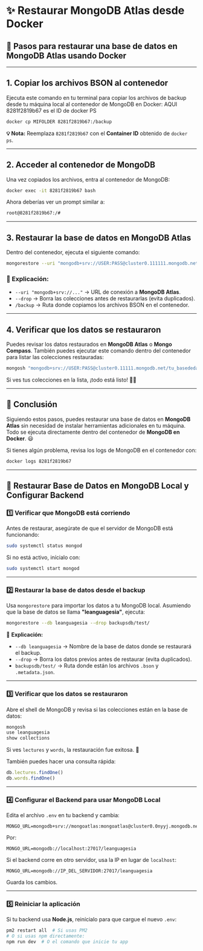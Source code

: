 # ✨ Restaurar MongoDB Atlas desde Docker

## **📝 Pasos para restaurar una base de datos en MongoDB Atlas usando Docker**

---

## **1. Copiar los archivos BSON al contenedor**
Ejecuta este comando en tu terminal para copiar los archivos de backup desde tu máquina local al contenedor de MongoDB en Docker: AQUI 8281f2819b67 es el ID de docker PS

```bash
docker cp MIFOLDER 8281f2819b67:/backup
```

**💡 Nota:** Reemplaza `8281f2819b67` con el **Container ID** obtenido de `docker ps`.

---

## **2. Acceder al contenedor de MongoDB**
Una vez copiados los archivos, entra al contenedor de MongoDB:

```bash
docker exec -it 8281f2819b67 bash
```

Ahora deberías ver un prompt similar a:
```bash
root@8281f2819b67:/#
```

---

## **3. Restaurar la base de datos en MongoDB Atlas**
Dentro del contenedor, ejecuta el siguiente comando:

```bash
mongorestore --uri "mongodb+srv://USER:PASS@cluster0.111111.mongodb.net/tu_basededatos" --drop /backup
```

### **📂 Explicación:**
- `--uri "mongodb+srv://..."` → URL de conexión a **MongoDB Atlas**.
- `--drop` → Borra las colecciones antes de restaurarlas (evita duplicados).
- `/backup` → Ruta donde copiamos los archivos BSON en el contenedor.

---

## **4. Verificar que los datos se restauraron**
Puedes revisar los datos restaurados en **MongoDB Atlas** o **Mongo Compass**.
También puedes ejecutar este comando dentro del contenedor para listar las colecciones restauradas:

```bash
mongosh "mongodb+srv://USER:PASS@cluster0.11111.mongodb.net/tu_basededatos" --eval "show collections"
```

Si ves tus colecciones en la lista, ¡todo está listo! 🚀🔥

---

## **🌟 Conclusión**
Siguiendo estos pasos, puedes restaurar una base de datos en **MongoDB Atlas** sin necesidad de instalar herramientas adicionales en tu máquina. Todo se ejecuta directamente dentro del contenedor de **MongoDB en Docker**. 😃

Si tienes algún problema, revisa los logs de MongoDB en el contenedor con:

```bash
docker logs 8281f2819b67
```

_______

## 🚀 Restaurar Base de Datos en MongoDB Local y Configurar Backend

### **1️⃣ Verificar que MongoDB está corriendo**
Antes de restaurar, asegúrate de que el servidor de MongoDB está funcionando:

```bash
sudo systemctl status mongod
```

Si no está activo, inícialo con:

```bash
sudo systemctl start mongod
```

---

### **2️⃣ Restaurar la base de datos desde el backup**
Usa `mongorestore` para importar los datos a tu MongoDB local. Asumiendo que la base de datos se llama **"leanguagesia"**, ejecuta:

```bash
mongorestore --db leanguagesia --drop backupsdb/test/
```

📌 **Explicación:**  
- `--db leanguagesia` → Nombre de la base de datos donde se restaurará el backup.  
- `--drop` → Borra los datos previos antes de restaurar (evita duplicados).  
- `backupsdb/test/` → Ruta donde están los archivos `.bson` y `.metadata.json`.  

---

### **3️⃣ Verificar que los datos se restauraron**
Abre el shell de MongoDB y revisa si las colecciones están en la base de datos:

```bash
mongosh
use leanguagesia
show collections
```

Si ves `lectures` y `words`, la restauración fue exitosa. 🚀  

También puedes hacer una consulta rápida:

```js
db.lectures.findOne()
db.words.findOne()
```

---

### **4️⃣ Configurar el Backend para usar MongoDB Local**

Edita el archivo `.env` en tu backend y cambia:

```env
MONGO_URL=mongodb+srv://mongoatlas:mongoatlas@cluster0.0nyyj.mongodb.net/tu_basededatos
```

Por:

```env
MONGO_URL=mongodb://localhost:27017/leanguagesia
```

Si el backend corre en otro servidor, usa la IP en lugar de `localhost`:

```env
MONGO_URL=mongodb://IP_DEL_SERVIDOR:27017/leanguagesia
```

Guarda los cambios.

---

### **5️⃣ Reiniciar la aplicación**
Si tu backend usa **Node.js**, reinícialo para que cargue el nuevo `.env`:

```bash
pm2 restart all  # Si usas PM2
# O si usas npm directamente:
npm run dev  # O el comando que inicie tu app
```

